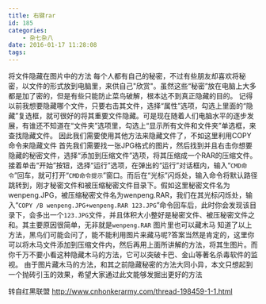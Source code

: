 ```yaml
---
title: 右键rar
id: 185
categories:
	- 杂七杂八
date: 2016-01-17 11:28:08
tags:
---
```


将文件隐藏在图片中的方法 每个人都有自己的秘密，不过有些朋友却喜欢将秘密，以文件的形式放到电脑里，来供自己"欣赏"。虽然这些“秘密”放在电脑上大多都是加了密的，但是有些只能防止菜鸟破解，根本达不到真正隐藏的目的。
记得以前我想要隐藏哪个文件，只要右击其文件，选择“属性”选项，勾选上里面的“隐藏”复选框，就可很好的将其重要文件隐藏。可是现在随着人们电脑水平的逐步发展，有谁还不知道在“文件夹”选项里，勾选上“显示所有文件和文件夹”单选框，来查找隐藏文件。
因此我们需要使用其他方法来隐藏文件了，不如这里利用COPY命令来隐藏文件<!--more-->
首先我们需要找一张JPG格式的图片，然后找到并且右击你想要隐藏的秘密文件，选择“添加到压缩文件”选项，将其压缩成一个RAR的压缩文件。接着单击“开始”按钮，选择“运行”选项，在弹出的“运行”对话框内，输入“`CMD命令`”回车，就可打开“`CMD命令提示`”窗口。而后在“光标”闪烁处，输入命令将默认路径跳转到，刚才秘密文件和被压缩秘密文件目录下。假如这里秘密文件名为wenpeng.JPG，被压缩秘密文件名为wenpeng.RAR，我们在其光标闪烁处，输入“`COPY /B wenpeng.JPG+wenpeng.RAR 123.JPG`”命令回车后，此时你会发现该目录下，会多出一个`123.JPG`文件，并且体积大小整好是秘密文件、被压秘密文件之和。其主要原因很简单，无非就是`wenpeng.RAR`
图片里也可以藏木马
知道了以上方法，黑鸟们可能会问了，能不能利用图片来藏马呢?答案当然是肯定的，这里你可以将木马文件添加到压缩文件内，然后再用上面所讲解的方法，将其生图片。而你千万不要小看这种隐藏木马的方法，它可以突破卡巴、金山等著名杀毒软件的监视。
由于图片藏木马的方法，和其之前隐藏秘密的方法大同小异，本文只想起到一个抛砖引玉的效果，希望大家通过此文能够发掘出更好的方法

转自红黑联盟 http://www.cnhonkerarmy.com/thread-198459-1-1.html